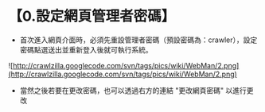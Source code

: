 # 【0.設定網頁管理者密碼】 #

  * 首次進入網頁介面時，必須先重設管理者密碼（預設密碼為：crawler），設定密碼點選送出並重新登入後就可執行系統。

![http://crawlzilla.googlecode.com/svn/tags/pics/wiki/WebMan/2.png](http://crawlzilla.googlecode.com/svn/tags/pics/wiki/WebMan/2.png)

  * 當然之後若要在更改密碼，也可以透過右方的連結 "更改網頁密碼" 以進行更改